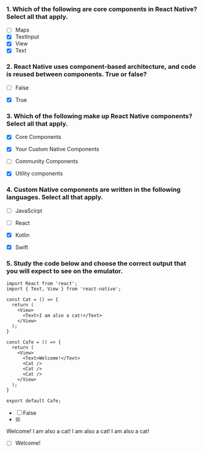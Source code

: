 ### 1. Which of the following are core components in React Native? Select all that apply.

- [ ] Maps
- [x] TextInput
- [x] View
- [x] Text

### 2. React Native uses component-based architecture, and code is reused between components. True or false?

- [ ] False
- [x] True


### 3. Which of the following make up React Native components? Select all that apply.

- [x] Core Components
- [x] Your Custom Native Components
- [ ] Community Components
- [x] Utility components


### 4. Custom Native components are written in the following languages. Select all that apply.

- [ ] JavaScirpt
- [ ] React
- [x] Kotlin
- [x] Swift 



### 5. Study the code below and choose the correct output that you will expect to see on the emulator.

```
import React from 'react';
import { Text, View } from 'react-native';

const Cat = () => {
  return (
    <View>
      <Text>I am also a cat!</Text>
    </View>
  );
}

const Cafe = () => {
  return (
    <View>
      <Text>Welcome!</Text>
      <Cat />
      <Cat />
      <Cat />
    </View>
  );
}

export default Cafe;
```

- [ ] False
- [x] 
Welcome!
I am also a cat!
I am also a cat!
I am also a cat!
- [ ] Welcome!


